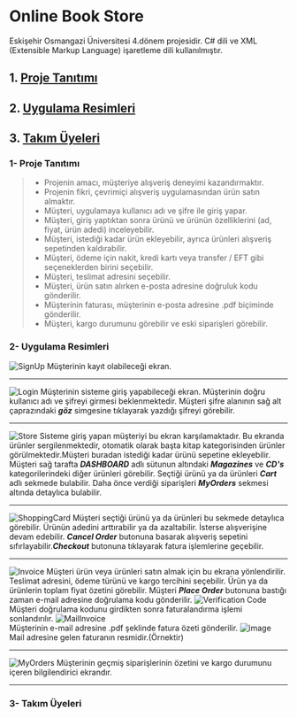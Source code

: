 # Online Book Store
Eskişehir Osmangazi Üniversitesi 4.dönem projesidir. C# dili ve XML (Extensible Markup Language) işaretleme dili kullanılmıştır.
## 1. [Proje Tanıtımı](https://github.com/gokhansamet/OnlineBookStore/blob/master/README.md#proje-tan%C4%B1t%C4%B1m%C4%B1)
## 2. [Uygulama Resimleri](https://github.com/gokhansamet/OnlineBookStore/blob/master/README.md#uygulama-resimleri)
## 3. [Takım Üyeleri](https://github.com/gokhansamet/OnlineBookStore/blob/master/README.md#tak%C4%B1m-%C3%BCyeleri)
### 1- Proje Tanıtımı
> - Projenin amacı, müşteriye alışveriş deneyimi kazandırmaktır.
> - Projenin fikri, çevrimiçi alışveriş uygulamasından ürün satın almaktır. 
> - Müşteri, uygulamaya kullanıcı adı ve şifre ile giriş yapar. 
> - Müşteri, giriş yaptıktan sonra ürünü ve ürünün özelliklerini (ad, fiyat, ürün adedi) inceleyebilir. 
> - Müşteri, istediği kadar ürün ekleyebilir, ayrıca ürünleri alışveriş sepetinden kaldırabilir. 
> - Müşteri, ödeme için nakit, kredi kartı veya transfer / EFT gibi seçeneklerden birini seçebilir. 
> - Müşteri, teslimat adresini seçebilir. 
> - Müşteri, ürün satın alırken e-posta adresine doğruluk kodu gönderilir.  
> - Müşterinin faturası, müşterinin e-posta adresine .pdf biçiminde gönderilir. 
> - Müşteri, kargo durumunu görebilir ve eski siparişleri görebilir.
### 2- Uygulama Resimleri
![SignUp](https://user-images.githubusercontent.com/53264738/87994950-e3277180-caf6-11ea-8082-6ad192bccebf.png)
Müşterinin kayıt olabileceği ekran.
***
![Login](https://user-images.githubusercontent.com/53264738/87995360-f38c1c00-caf7-11ea-9003-09e77a1edcc7.png)
Müşterinin sisteme giriş yapabileceği ekran. Müşterinin doğru kullanıcı adı ve şifreyi girmesi beklenmektedir. Müşteri şifre alanının sağ alt çaprazındaki ***göz*** simgesine tıklayarak yazdığı şifreyi görebilir.
***
![Store](https://user-images.githubusercontent.com/53264738/87995670-cdb34700-caf8-11ea-936f-d228a1cf962b.png)
Sisteme giriş yapan müşteriyi bu ekran karşılamaktadır. Bu ekranda ürünler sergilenmektedir, otomatik olarak başta kitap kategorisinden ürünler görülmektedir.Müşteri buradan istediği kadar ürünü sepetine ekleyebilir. Müşteri sağ tarafta ***DASHBOARD*** adlı sütunun altındaki ***Magazines***  ve ***CD's*** kategorilerindeki diğer ürünleri görebilir. Seçtiği ürünü ya da ürünleri ***Cart*** adlı sekmede bulabilir. Daha önce verdiği siparişleri ***MyOrders*** sekmesi altında detaylıca bulabilir.
***
![ShoppingCard](https://user-images.githubusercontent.com/53264738/87996122-f8ea6600-caf9-11ea-8bff-dfe97834c2ff.png)
Müşteri seçtiği ürünü ya da ürünleri bu sekmede detaylıca görebilir. Ürünün adedini arttırabilir ya da azaltabilir. İsterse alışverişine devam edebilir. ***Cancel Order*** butonuna basarak alışveriş sepetini sıfırlayabilir.***Checkout*** butonuna tıklayarak fatura işlemlerine geçebilir.
***
![Invoice](https://user-images.githubusercontent.com/53264738/87996671-9db97300-cafb-11ea-81c8-cd40d764a4c9.png)
Müşteri ürün veya ürünleri satın almak için bu ekrana yönlendirilir. Teslimat adresini, ödeme türünü ve kargo tercihini seçebilir. Ürün ya da ürünlerin toplam fiyat özetini görebilir. Müşteri ***Place Order*** butonuna bastığı zaman e-mail adresine doğrulama kodu gönderilir.
![Verification Code](https://user-images.githubusercontent.com/53264738/87996819-00127380-cafc-11ea-94c6-7b66b88750b7.png)
Müşteri doğrulama kodunu girdikten sonra faturalandırma işlemi sonlandırılır.
![MailInvoice](https://user-images.githubusercontent.com/53264738/87997076-c2621a80-cafc-11ea-81dd-e4e34682b834.png)<br>
Müşterinin e-mail adresine .pdf şeklinde fatura özeti gönderilir.
![image](https://user-images.githubusercontent.com/53264738/87996943-5ed7ed00-cafc-11ea-959a-193740a41034.png)<br>
Mail adresine gelen faturanın resmidir.(Örnektir)
***
![MyOrders](https://user-images.githubusercontent.com/53264738/87997165-fc332100-cafc-11ea-89ed-9f9f8ade986b.png)
Müşterinin geçmiş siparişlerinin özetini ve kargo durumunu içeren bilgilendirici ekrandır.
***

### 3- Takım Üyeleri
